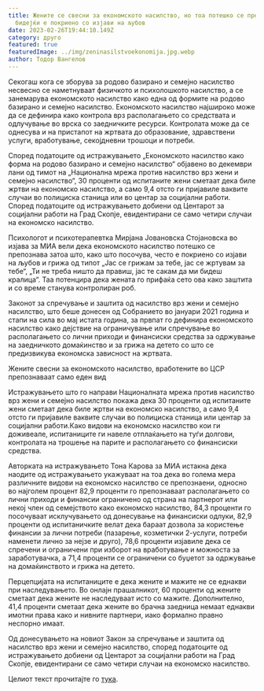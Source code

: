 ```yaml
---
title: Жените се свесни за економското насилство, но тоа потешко се препознава
  бидејќи е покриено со изјави на љубов
date: 2023-02-26T19:44:10.149Z
category: друго
featured: true
featuredImage: ../img/zeninasilstvoekonomija.jpg.webp
author: Тодор Вангелов
---
```


Секогаш кога се зборува за родово базирано и семејно насилство несвесно се наметнуваат физичкото и психолошкото насилство, а се занемарува економското насилство како една од формите на родово базирано и семејно насилство. Економското насилство најшироко може да се дефинира како контрола врз располагањето со средствата и одлучување во врска со заедничките ресурси. Контролата може да се однесува и на пристапот на жртвата до образование, здравствени услуги, вработување, секојдневни трошоци и потреби.

Според податоците од истражувањето „Економското насилство како форма на родово базирано и семејно насилство“ објавено во декември лани од тимот на „Национална мрежа против насилство врз жени и семејно насилство“, 30 проценти од испитаните жени сметаат дека биле жртви на економско насилство, а само 9,4 отсто ги пријавиле ваквите случаи во полициска станица или во центар за социјални работи. Според податоците од истражувањето добиени од Центарот за социјални работи на Град Скопје, евидентирани се само четири случаи на економско насилство.

Психологот и психотерапевтка Мирјана Јовановска Стојановска во изјава за МИА вели дека економското насилство потешко се препознава затоа што, како што посочува, често е покриено со изјави на љубов и грижа од типот „Јас се грижам за тебе, јас се жртувам за тебе“, „Ти не треба ништо да правиш, јас те сакам да ми бидеш кралица“. Таа потенцира дека жената го прифаќа сето ова како заштита и со време станува контролиран роб.

Законот за спречување и заштита од насилство врз жени и семејно насилство, што беше донесен од Собранието во јануари 2021 година и стапи на сила во мај истата година, за првпат го дефинира економското насилство како дејствие на ограничување или спречување во располагањето со лични приходи и финансиски средства за одржување на заедничкото домаќинство и за грижа на детето со што се предизвикува економска зависност на жртвата.

Жените свесни за економското насилство, вработените во ЦСР препознаваат само еден вид

Истражувањето што го направи Националната мрежа против насилство врз жени и семејно насилство покажа дека 30 проценти од испитаните жени сметаат дека биле жртви на економско насилство, а само 9,4 отсто ги пријавиле ваквите случаи во полициска станица или центар за социјални работи.Како видови на економско насилство кои ги доживеале, испитаниците ги навеле отплаќањето на туѓи долгови, контролата на трошење на парите и располагањето со финансиски средства.

Авторката на истражувањето Тона Карова за МИА истакна дека наодите од истражувањето укажуваат на тоа дека во голема мера различните видови на економско насилство се препознаени, односно во најголем процент 82,9 проценти го препознаваат располагањето со лични приходи и финансии ограничено од страна на партнерот или некој член од семејството како економско насилство, 84,3 проценти го посочуваат исклучувањето од донесување на финансиски одлуки, 82,9 проценти од испитаничките велат дека бараат дозвола за користење финансии за лични потреби (пазарење, козметички 2-услуги, потреби наменети лично за нејзе и друго), 78,6 проценти изјавиле дека се спречени и ограничени при изборот на вработување и можноста за заработувачка, а 71,4 проценти се ограничени со буџетот за одржување на домаќинството и грижа на детето.

Перцепцијата на испитаниците е дека жените и мажите не се еднакви при наследувањето. Во онлајн прашалникот, 60 проценти од жените сметаат дека жените не наследуваат исто со мажите. Дополнително, 41,4 проценти сметаат дека жените во брачна заедница немаат еднакви имотни права како и нивните партнери, иако формално правно неспорно имаат.

Од донесувањето на новиот Закон за спречување и заштита од насилство врз жени и семејно насилство, според податоците од истражувањето добиени од Центарот за социјални работи на Град Скопје, евидентирани се само четири случаи на економско насилство.

Целиот текст прочитајте го [тука](https://libertas.mk/zhenite-se-svesni-za-ekonomskoto-nasilstvo-no-toa-poteshko-se-prepoznava-oti-e-pokrieno-so-iz-avi-na-ubov/).
